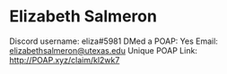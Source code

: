# Elizabeth Salmeron

Discord username: eliza#5981
DMed a POAP: Yes
Email: elizabethsalmeron@utexas.edu
Unique POAP Link: 
http://POAP.xyz/claim/kl2wk7